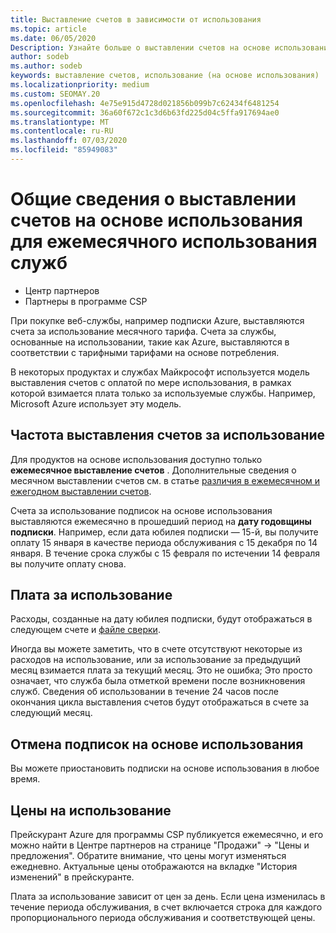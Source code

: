 ```yaml
---
title: Выставление счетов в зависимости от использования
ms.topic: article
ms.date: 06/05/2020
Description: Узнайте больше о выставлении счетов на основе использования в центре партнеров, где выставляются счета за использование месячного тарифа.
author: sodeb
ms.author: sodeb
keywords: выставление счетов, использование (на основе использования)
ms.localizationpriority: medium
ms.custom: SEOMAY.20
ms.openlocfilehash: 4e75e915d4728d021856b099b7c62434f6481254
ms.sourcegitcommit: 36a60f672c1c3d6b63fd225d04c5ffa917694ae0
ms.translationtype: MT
ms.contentlocale: ru-RU
ms.lasthandoff: 07/03/2020
ms.locfileid: "85949083"
---
```

# <a name="understand-usage-based-billing-for-monthly-pay-as-you-go-consumption-of-services"></a>Общие сведения о выставлении счетов на основе использования для ежемесячного использования служб

- Центр партнеров
- Партнеры в программе CSP

При покупке веб-службы, например подписки Azure, выставляются счета за использование месячного тарифа. Счета за службы, основанные на использовании, такие как Azure, выставляются в соответствии с тарифными тарифами на основе потребления.

В некоторых продуктах и службах Майкрософт используется модель выставления счетов с оплатой по мере использования, в рамках которой взимается плата только за используемые службы. Например, Microsoft Azure использует эту модель. 

## <a name="usage-billing-frequency"></a>Частота выставления счетов за использование

Для продуктов на основе использования доступно только **ежемесячное выставление счетов** . Дополнительные сведения о месячном выставлении счетов см. в статье [различия в ежемесячном и ежегодном выставлении счетов](billing-annual-monthly.md).

Счета за использование подписок на основе использования выставляются ежемесячно в прошедший период на **дату годовщины подписки**. Например, если дата юбилея подписки — 15-й, вы получите оплату 15 января в качестве периода обслуживания с 15 декабря по 14 января. В течение срока службы с 15 февраля по истечении 14 февраля вы получите оплату снова.

## <a name="usage-charges"></a>Плата за использование

Расходы, созданные на дату юбилея подписки, будут отображаться в следующем счете и [файле сверки](usage-based-recon-files.md).

Иногда вы можете заметить, что в счете отсутствуют некоторые из расходов на использование, или за использование за предыдущий месяц взимается плата за текущий месяц. Это не ошибка; Это просто означает, что служба была отметкой времени после возникновения служб. Сведения об использовании в течение 24 часов после окончания цикла выставления счетов будут отображаться в счете за следующий месяц.

## <a name="cancelling-usage-based-subscriptions"></a>Отмена подписок на основе использования

Вы можете приостановить подписки на основе использования в любое время.

## <a name="pricing-for-usage"></a>Цены на использование

Прейскурант Azure для программы CSP публикуется ежемесячно, и его можно найти в Центре партнеров на странице "Продажи" -> "Цены и предложения". Обратите внимание, что цены могут изменяться ежедневно. Актуальные цены отображаются на вкладке "История изменений" в прейскуранте.

Плата за использование зависит от цен за день. Если цена изменилась в течение периода обслуживания, в счет включается строка для каждого пропорционального периода обслуживания и соответствующей цены.
